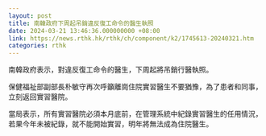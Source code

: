 ```yaml
---
layout: post
title: 南韓政府下周起吊銷違反復工命令的醫生執照
date: 2024-03-21 13:46:36.000000000 +08:00
link: https://news.rthk.hk/rthk/ch/component/k2/1745613-20240321.htm
categories: rthk
---
```


南韓政府表示，對違反復工命令的醫生，下周起將吊銷行醫執照。

保健福祉部副部長朴敏守再次呼籲離崗住院實習醫生不要猶豫，為了患者和同事，立刻返回實習醫院。

當局表示，所有實習醫院必須本月底前，在管理系統中紀錄實習醫生的任用情況，若果今年未被紀錄，就不能開始實習，明年將無法成為住院醫生。
